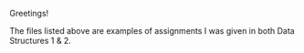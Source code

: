 Greetings!

The files listed above are examples of assignments I was given in both Data Structures 1 & 2.
